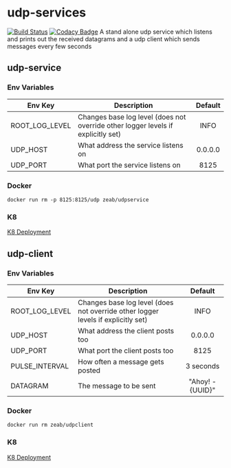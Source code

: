 # udp-services
[![Build Status](https://travis-ci.org/zeab/udp-services.svg?branch=master)](https://travis-ci.org/zeab/udp-services)
[![Codacy Badge](https://api.codacy.com/project/badge/Grade/5dee9e821d2a4899809818d17bd08d21)](https://www.codacy.com/app/zeab/udp-services?utm_source=github.com&amp;utm_medium=referral&amp;utm_content=zeab/udp-services&amp;utm_campaign=Badge_Grade)
A stand alone udp service which listens and prints out the received datagrams and a udp client which sends messages every few seconds

## udp-service
### Env Variables
|Env Key|Description|Default|
|------------|-------------|:-------------:|
|ROOT_LOG_LEVEL|Changes base log level (does not override other logger levels if explicitly set)|INFO|
|UDP_HOST|What address the service listens on|0.0.0.0|
|UDP_PORT|What port the service listens on|8125|

### Docker
```docker run rm -p 8125:8125/udp zeab/udpservice```

### K8
[K8 Deployment](https://github.com/zeab/udp-services/blob/master/k8/udp-service-deployment.yaml)

## udp-client
### Env Variables
|Env Key|Description|Default|
|------------|-------------|:-------------:|
|ROOT_LOG_LEVEL|Changes base log level (does not override other logger levels if explicitly set)|INFO|
|UDP_HOST|What address the client posts too|0.0.0.0|
|UDP_PORT|What port the client posts too|8125|
|PULSE_INTERVAL|How often a message gets posted|3 seconds|
|DATAGRAM|The message to be sent|"Ahoy! - {UUID}"|

### Docker
```docker run rm zeab/udpclient```

### K8
[K8 Deployment](https://github.com/zeab/udp-services/blob/master/k8/udp-client-deployment.yaml)
